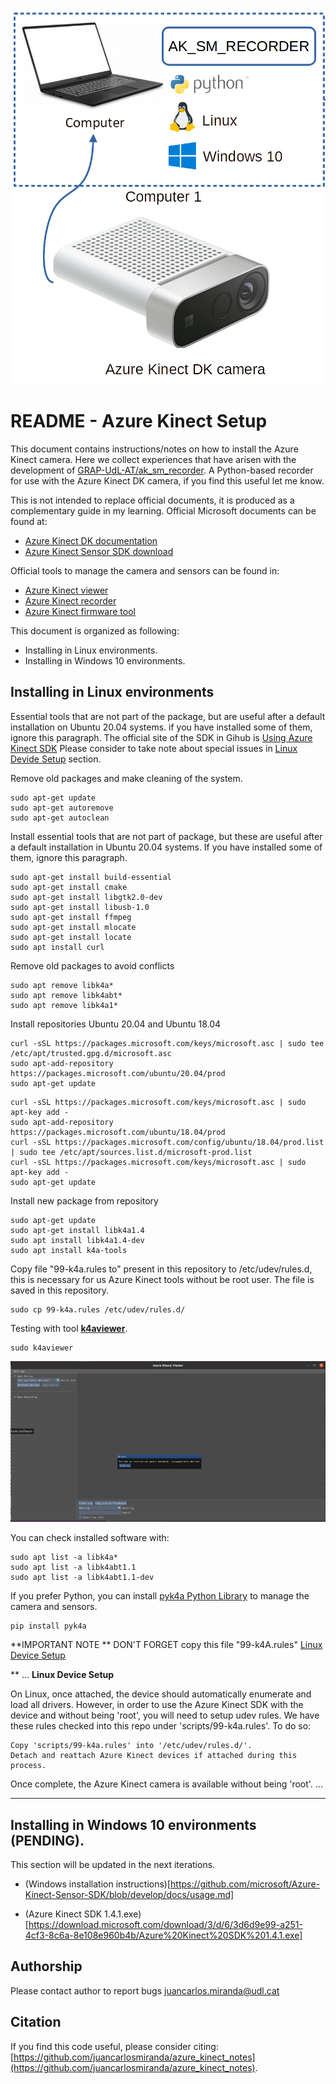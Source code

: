 ![SOFTWARE_PRESENTATION](https://github.com/juancarlosmiranda/azure_kinect_notes/blob/main/img/azure_kinect_notes_presentation.png?raw=true)


# README - Azure Kinect Setup

This document contains instructions/notes on how to install the Azure Kinect camera.
Here we collect experiences that have arisen with the development of [GRAP-UdL-AT/ak_sm_recorder](https://github.com/GRAP-UdL-AT/ak_sm_recorder/). A Python-based recorder for use with the Azure Kinect DK camera, if you find this useful let me know.

This is not intended to replace official documents, it is produced as a complementary guide in my learning.
Official Microsoft documents can be found at:

* [Azure Kinect DK documentation](https://docs.microsoft.com/en/azure/kinect-dk/)
* [Azure Kinect Sensor SDK download](https://docs.microsoft.com/en/azure/kinect-dk/sensor-sdk-download)

Official tools to manage the camera and sensors can be found in:
* [Azure Kinect viewer](https://docs.microsoft.com/en/azure/kinect-dk/azure-kinect-viewer)
* [Azure Kinect recorder](https://docs.microsoft.com/en/azure/kinect-dk/azure-kinect-recorder)
* [Azure Kinect firmware tool](https://docs.microsoft.com/en/azure/kinect-dk/azure-kinect-firmware-tool)


This document is organized as following:
* Installing in Linux environments.
* Installing in Windows 10 environments.

## Installing in Linux environments
Essential tools that are not part of the package, but are useful after a default installation on Ubuntu 20.04 systems. if you have
installed some of them, ignore this paragraph.
The official site of the SDK in Gihub is [Using Azure Kinect SDK](https://github.com/microsoft/Azure-Kinect-Sensor-SDK/blob/develop/docs/usage.md)
Please consider to take note about special issues in [Linux Devide Setup](https://github.com/microsoft/Azure-Kinect-Sensor-SDK/blob/develop/docs/usage.md#linux-device-setup) section.

Remove old packages and make cleaning of the system. 
```
sudo apt-get update
sudo apt-get autoremove
sudo apt-get autoclean
```

Install essential tools that are not part of package, but these are useful after a default installation in Ubuntu 20.04 systems. If you have
installed some of them, ignore this paragraph.

```
sudo apt-get install build-essential
sudo apt-get install cmake
sudo apt-get install libgtk2.0-dev
sudo apt-get install libusb-1.0
sudo apt-get install ffmpeg
sudo apt-get install mlocate
sudo apt-get install locate
sudo apt install curl
```

Remove old packages to avoid conflicts 
```
sudo apt remove libk4a*
sudo apt remove libk4abt*
sudo apt remove libk4a1*
```

Install repositories Ubuntu 20.04 and Ubuntu 18.04
```
curl -sSL https://packages.microsoft.com/keys/microsoft.asc | sudo tee /etc/apt/trusted.gpg.d/microsoft.asc
sudo apt-add-repository https://packages.microsoft.com/ubuntu/20.04/prod
sudo apt-get update
```
```
curl -sSL https://packages.microsoft.com/keys/microsoft.asc | sudo apt-key add -
sudo apt-add-repository https://packages.microsoft.com/ubuntu/18.04/prod
curl -sSL https://packages.microsoft.com/config/ubuntu/18.04/prod.list | sudo tee /etc/apt/sources.list.d/microsoft-prod.list
curl -sSL https://packages.microsoft.com/keys/microsoft.asc | sudo apt-key add -
sudo apt-get update
```

Install new package from repository
```
sudo apt-get update
sudo apt-get install libk4a1.4
sudo apt install libk4a1.4-dev
sudo apt install k4a-tools
```

Copy file "99-k4a.rules to" present in this repository to /etc/udev/rules.d, this is necessary for
us Azure Kinect tools without be root user. The file is saved in this repository.
```
sudo cp 99-k4a.rules /etc/udev/rules.d/
```

Testing with tool **[k4aviewer](https://docs.microsoft.com/en/azure/kinect-dk/azure-kinect-viewer)**.
```
sudo k4aviewer
```
![k4aviewer](https://github.com/juancarlosmiranda/azure_kinect_notes/blob/main/img/k4aviewer_tool.png?raw=true)

You can check installed software with:
```
sudo apt list -a libk4a*
sudo apt list -a libk4abt1.1
sudo apt list -a libk4abt1.1-dev
```

If you prefer Python, you can install [pyk4a Python Library](https://github.com/etiennedub/pyk4a)
to manage the camera and sensors.

```
pip install pyk4a
```

**IMPORTANT NOTE **
DON'T FORGET copy this file "99-k4A.rules"
[Linux Device Setup](https://github.com/microsoft/Azure-Kinect-Sensor-SDK/blob/develop/docs/usage.md#linux-device-setup)

** ...
**Linux Device Setup**

On Linux, once attached, the device should automatically enumerate and load all drivers. However, in order to use the Azure Kinect SDK with the device and without being 'root', you will need to setup udev rules. We have these rules checked into this repo under 'scripts/99-k4a.rules'. To do so:

    Copy 'scripts/99-k4a.rules' into '/etc/udev/rules.d/'.
    Detach and reattach Azure Kinect devices if attached during this process.

Once complete, the Azure Kinect camera is available without being 'root'.
...
***


## Installing in Windows 10 environments (PENDING).
This section will be updated in the next iterations.

* (Windows installation instructions)[https://github.com/microsoft/Azure-Kinect-Sensor-SDK/blob/develop/docs/usage.md]

* (Azure Kinect SDK 1.4.1.exe)[https://download.microsoft.com/download/3/d/6/3d6d9e99-a251-4cf3-8c6a-8e108e960b4b/Azure%20Kinect%20SDK%201.4.1.exe]



## Authorship
Please contact author to report bugs juancarlos.miranda@udl.cat

## Citation
If you find this code useful, please consider citing:
[https://github.com/juancarlosmiranda/azure_kinect_notes](https://github.com/juancarlosmiranda/azure_kinect_notes).